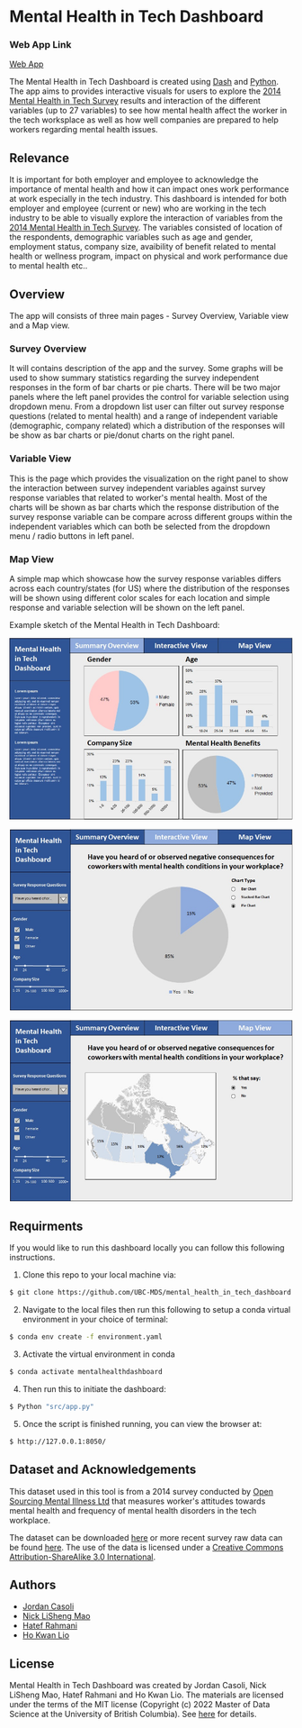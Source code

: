 # Mental Health in Tech Dashboard

### Web App Link
[Web App](https://dsci-532-mental-health-python.herokuapp.com/)

The Mental Health in Tech Dashboard is created using [Dash](https://plotly.com/dash/) and [Python](https://www.python.org/). The app aims to provides interactive visuals for users to explore the [2014 Mental Health in Tech Survey](https://osmihelp.org/research) results and interaction of the different variables (up to 27 variables) to see how mental health affect the worker in the tech worksplace as well as how well companies are prepared to help workers regarding mental health issues.

Relevance
---------
It is important for both employer and employee to acknowledge the importance of mental health and how it can impact ones work performance at work especially in the tech industry. This dashboard is intended for both employer and employee (current or new) who are working in the tech industry to be able to visually explore the interaction of variables from the [2014 Mental Health in Tech Survey](https://osmihelp.org/research). The variables consisted of location of the respondents, demographic variables such as age and gender, employment status, company size, avaibility of benefit related to mental health or wellness program, impact on physical and work performance due to mental health etc..

Overview
--------
The app will consists of three main pages - Survey Overview, Variable view and a Map view.

### Survey Overview

It will contains description of the app and the survey. Some graphs will be used to show summary statistics regarding the survey independent responses in the form of bar charts or pie charts. There will be two major panels where the left panel provides the control for variable selection using dropdown menu. From a dropdown list user can filter out survey response questions (related to mental health) and a range of independent variable (demographic, company related) which a distribution of the responses will be show as bar charts or pie/donut charts on the right panel. 

### Variable View

This is the page which provides the visualization on the right panel to show the interaction between survey independent variables against survey response variables that related to worker's mental health. Most of the charts will be shown as bar charts which the response distribution of the survey response variable can be compare across different groups within the independent variables which can both be selected from the dropdown menu / radio buttons in left panel.

### Map View

A simple map which showcase how the survey response variables differs across each country/states (for US) where the distribution of the responses will be shown using different color scales for each location and simple response and variable selection will be shown on the left panel.

Example sketch of the Mental Health in Tech Dashboard:

![Page1](sketch/Page1.jpg)

![Page2](sketch/Page2.jpg)

![Page3](sketch/Page3.jpg)

Requirments
-----------

If you would like to run this dashboard locally you can follow this following instructions.

1. Clone this repo to your local machine via:

```sh
$ git clone https://github.com/UBC-MDS/mental_health_in_tech_dashboard.git
```

2. Navigate to the local files then run this following to setup a conda virtual environment in your choice of terminal:

```sh
$ conda env create -f environment.yaml
```

3. Activate the virtual environment in conda

```sh
$ conda activate mentalhealthdashboard
```

4. Then run this to initiate the dashboard:
```sh
$ Python "src/app.py"
```

5. Once the script is finished running, you can view the browser at:
```sh
$ http://127.0.0.1:8050/
```

Dataset and Acknowledgements
----------------------------
This dataset used in this tool is from a 2014 survey conducted by [Open Sourcing Mental Illness Ltd](https://osmihelp.org/about/about-osmi) that measures worker's attitudes towards mental health and frequency of mental health disorders in the tech workplace.

The dataset can be downloaded [here](https://www.kaggle.com/osmi/mental-health-in-tech-survey) or more recent survey raw data can be found [here](https://osmihelp.org/research).
The use of the data is licensed under a [Creative Commons Attribution-ShareAlike 3.0 International](https://creativecommons.org/licenses/by-sa/3.0/deed.en_US).

Authors
-------

- [Jordan Casoli](https://github.com/jcasoli)
- [Nick LiSheng Mao](https://github.com/nickmao1994)
- [Hatef Rahmani](https://github.com/hatefr)
- [Ho Kwan Lio](https://github.com/stevenlio88)


License
-------
Mental Health in Tech Dashboard was created by Jordan Casoli, Nick LiSheng Mao, Hatef Rahmani and Ho Kwan Lio. The materials are licensed under the terms of the MIT license (Copyright (c) 2022 Master of Data Science at the University of British Columbia). See [here](https://github.com/UBC-MDS/mental_health_in_tech_dashboard/blob/main/LICENSE) for details.

